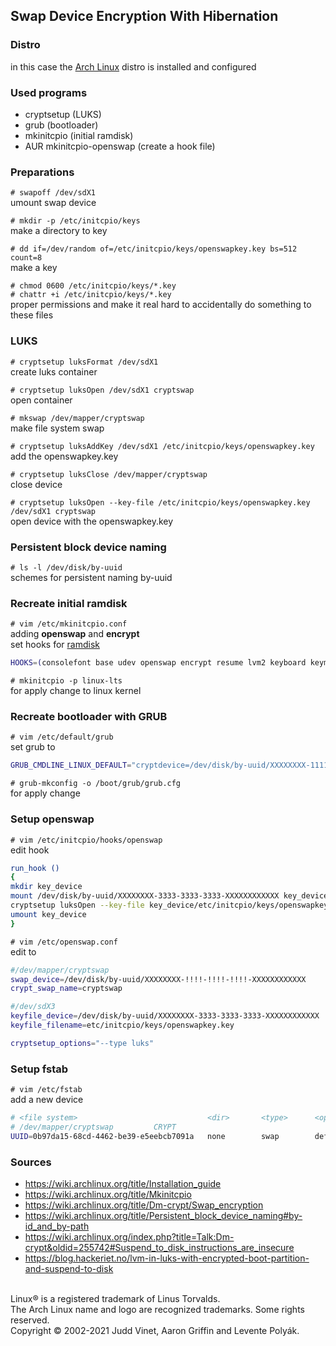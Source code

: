 ## Swap Device Encryption With Hibernation

### Distro
in this case the [Arch Linux](https://wiki.archlinux.org/title/Installation_guide) distro is installed and configured

### Used programs
- cryptsetup (LUKS)
- grub (bootloader)
- mkinitcpio (initial ramdisk)
- AUR mkinitcpio-openswap (create a hook file)

### Preparations
`# swapoff /dev/sdX1`  
umount swap device

`# mkdir -p /etc/initcpio/keys`  
make a directory to key

`# dd if=/dev/random of=/etc/initcpio/keys/openswapkey.key bs=512 count=8`  
make a key

`# chmod 0600 /etc/initcpio/keys/*.key`  
`# chattr +i /etc/initcpio/keys/*.key`  
proper permissions and make it real hard to accidentally do something to these files

### LUKS
`# cryptsetup luksFormat /dev/sdX1`  
create luks container

`# cryptsetup luksOpen /dev/sdX1 cryptswap`  
open container

`# mkswap /dev/mapper/cryptswap`  
make file system swap

`# cryptsetup luksAddKey /dev/sdX1 /etc/initcpio/keys/openswapkey.key`  
add the openswapkey.key

`# cryptsetup luksClose /dev/mapper/cryptswap`  
close device

`# cryptsetup luksOpen --key-file /etc/initcpio/keys/openswapkey.key /dev/sdX1 cryptswap`  
open device with the openswapkey.key

### Persistent block device naming
`# ls -l /dev/disk/by-uuid`  
schemes for persistent naming by-uuid

### Recreate initial ramdisk
`# vim /etc/mkinitcpio.conf`  
adding **openswap** and **encrypt**  
set hooks for [ramdisk](https://wiki.archlinux.org/title/Mkinitcpio)  
~~~bash
HOOKS=(consolefont base udev openswap encrypt resume lvm2 keyboard keymap autodetect modconf block fsck filesystems)
~~~

`# mkinitcpio -p linux-lts`  
for apply change to linux kernel

### Recreate bootloader with GRUB
`# vim /etc/default/grub`  
set grub to  

~~~bash
GRUB_CMDLINE_LINUX_DEFAULT="cryptdevice=/dev/disk/by-uuid/XXXXXXXX-1111-1111-1111-XXXXXXXXXXXX:cryptswap root=/dev/disk/by-uuid/XXXXXXXX-3333-3333-3333-XXXXXXXXXXXX resume=/dev/disk/by-uuid/XXXXXXXX-!!!!-!!!!-!!!!-XXXXXXXXXXXX ro loglevel=3"
~~~

`# grub-mkconfig -o /boot/grub/grub.cfg`  
for apply change

### Setup openswap
`# vim /etc/initcpio/hooks/openswap`  
edit hook

~~~bash
run_hook ()
{
mkdir key_device
mount /dev/disk/by-uuid/XXXXXXXX-3333-3333-3333-XXXXXXXXXXXX key_device
cryptsetup luksOpen --key-file key_device/etc/initcpio/keys/openswapkey.key /dev/disk/by-uuid/XXXXXXXX-1111-1111-1111-XXXXXXXXXXXX cryptswap
umount key_device
}
~~~

`# vim /etc/openswap.conf`  
edit to

~~~bash
#/dev/mapper/cryptswap
swap_device=/dev/disk/by-uuid/XXXXXXXX-!!!!-!!!!-!!!!-XXXXXXXXXXXX
crypt_swap_name=cryptswap

#/dev/sdX3
keyfile_device=/dev/disk/by-uuid/XXXXXXXX-3333-3333-3333-XXXXXXXXXXXX
keyfile_filename=etc/initcpio/keys/openswapkey.key

cryptsetup_options="--type luks"
~~~

### Setup fstab
`# vim /etc/fstab`  
add a new device

~~~bash
# <file system>                             <dir>       <type>      <options>   <dump> <pass>
# /dev/mapper/cryptswap         CRYPT
UUID=0b97da15-68cd-4462-be39-e5eebcb7091a   none        swap        defaults    0       0
~~~

### Sources
- https://wiki.archlinux.org/title/Installation_guide<br>
- https://wiki.archlinux.org/title/Mkinitcpio<br>
- https://wiki.archlinux.org/title/Dm-crypt/Swap_encryption<br>
- https://wiki.archlinux.org/title/Persistent_block_device_naming#by-id_and_by-path<br>
- https://wiki.archlinux.org/index.php?title=Talk:Dm-crypt&oldid=255742#Suspend_to_disk_instructions_are_insecure<br>
- https://blog.hackeriet.no/lvm-in-luks-with-encrypted-boot-partition-and-suspend-to-disk<br>
<br>
Linux® is a registered trademark of Linus Torvalds.<br>
The Arch Linux name and logo are recognized trademarks. Some rights reserved.<br>
Copyright © 2002-2021 Judd Vinet, Aaron Griffin and Levente Polyák.<br>
